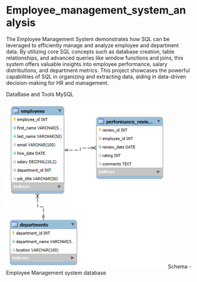 # Employee_management_system_analysis
The Employee Management System demonstrates how SQL can be leveraged to efficiently manage and analyze employee and department data. By utilizing core SQL concepts such as database creation, table relationships, and advanced queries like window functions and joins, this system offers valuable insights into employee performance, salary distributions, and department metrics. This project showcases the powerful capabilities of SQL in organizing and extracting data, aiding
in data-driven decision-making for HR and management.

DataBase and Tools
MySQL


![image alt](https://github.com/PreetiSingh0689/Employee_management_system_analysis/blob/main/ER_diagram_EMS.png)
Schema - Employee Management system database


